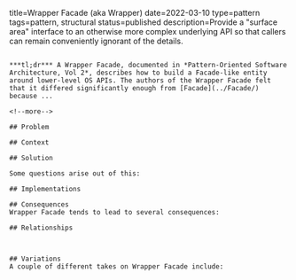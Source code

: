 title=Wrapper Facade (aka Wrapper)
date=2022-03-10
type=pattern
tags=pattern, structural
status=published
description=Provide a "surface area" interface to an otherwise more complex underlying API so that callers can remain conveniently ignorant of the details.
~~~~~~

***tl;dr*** A Wrapper Facade, documented in *Pattern-Oriented Software Architecture, Vol 2*, describes how to build a Facade-like entity around lower-level OS APIs. The authors of the Wrapper Facade felt that it differed significantly enough from [Facade](../Facade/) because ...

<!--more-->

## Problem

## Context

## Solution

Some questions arise out of this:

## Implementations

## Consequences
Wrapper Facade tends to lead to several consequences:

## Relationships



## Variations
A couple of different takes on Wrapper Facade include:

